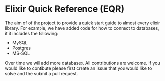 # Elixir Quick Reference (EQR)

The aim of of the project to provide a quick start guide to almost every
elixir library. For example, we have added code for how to connect to databases, it
it includes the following:

* MySQL
* Postgres
* MS-SQL

Over time we will add more databases. All contributions are welcome. If
you would like to contibute please first create an issue that you would like to solve and the submit a pull request.